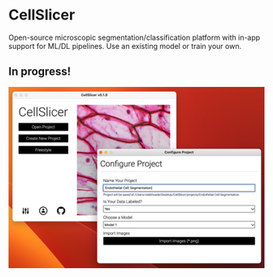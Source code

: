 # CellSlicer
Open-source microscopic segmentation/classification platform with in-app support for ML/DL pipelines. Use an existing model or train your own. 

## In progress!
![Image 1](./screenshots/start_and_project_config.png)

